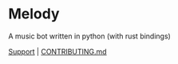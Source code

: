 # Melody
A music bot written in python (with rust bindings)

[Support](https://discord.gg/dGAzZDaTS9) | [CONTRIBUTING.md](https://github.com/trigondev/.github/tree/main/CONTRIBUTING.md)
